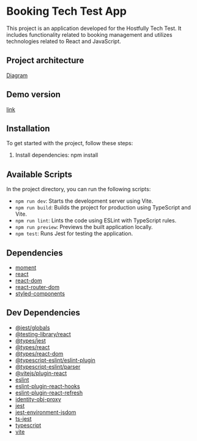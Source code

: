 # Booking Tech Test App

This project is an application developed for the Hostfully Tech Test. It includes functionality related to booking management and utilizes technologies related to React and JavaScript.

## Project architecture

[Diagram](https://drive.google.com/file/d/1LZhaFGu0QlwxYwrhXRtqvEuIITeREkJa/view?usp=sharing)

## Demo version

[link]("https://rmatos1.github.io/booking-test-app")

## Installation

To get started with the project, follow these steps:

1. Install dependencies: npm install

## Available Scripts

In the project directory, you can run the following scripts:

- `npm run dev`: Starts the development server using Vite.
- `npm run build`: Builds the project for production using TypeScript and Vite.
- `npm run lint`: Lints the code using ESLint with TypeScript rules.
- `npm run preview`: Previews the built application locally.
- `npm test`: Runs Jest for testing the application.

## Dependencies

- [moment](https://momentjs.com/)
- [react](https://reactjs.org/)
- [react-dom](https://reactjs.org/docs/react-dom.html)
- [react-router-dom](https://reactrouter.com/web/guides/quick-start)
- [styled-components](https://styled-components.com/)

## Dev Dependencies

- [@jest/globals](https://jestjs.io/)
- [@testing-library/react](https://testing-library.com/docs/react-testing-library/intro/)
- [@types/jest](https://www.npmjs.com/package/@types/jest)
- [@types/react](https://www.npmjs.com/package/@types/react)
- [@types/react-dom](https://www.npmjs.com/package/@types/react-dom)
- [@typescript-eslint/eslint-plugin](https://www.npmjs.com/package/@typescript-eslint/eslint-plugin)
- [@typescript-eslint/parser](https://www.npmjs.com/package/@typescript-eslint/parser)
- [@vitejs/plugin-react](https://github.com/vitejs/vite/tree/main/packages/plugin-react)
- [eslint](https://eslint.org/)
- [eslint-plugin-react-hooks](https://www.npmjs.com/package/eslint-plugin-react-hooks)
- [eslint-plugin-react-refresh](https://www.npmjs.com/package/eslint-plugin-react-refresh)
- [identity-obj-proxy](https://www.npmjs.com/package/identity-obj-proxy)
- [jest](https://jestjs.io/)
- [jest-environment-jsdom](https://www.npmjs.com/package/jest-environment-jsdom)
- [ts-jest](https://www.npmjs.com/package/ts-jest)
- [typescript](https://www.typescriptlang.org/)
- [vite](https://vitejs.dev/)

